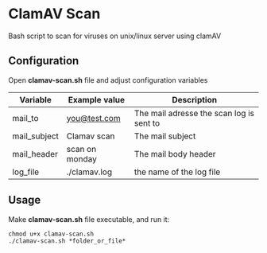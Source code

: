 ClamAV Scan
===========

Bash script to scan for viruses on unix/linux server using clamAV

Configuration
-------------

Open **clamav-scan.sh** file and adjust configuration variables

Variable     | Example value  | Description
-------------|----------------|------------
mail_to      | you@test.com   | The mail adresse the scan log is sent to
mail_subject | Clamav scan    | The mail subject
mail_header  | scan on monday | The mail body header
log_file     |./clamav.log    | the name of the log file


Usage
-----

Make **clamav-scan.sh** file executable, and run it:

```
chmod u+x clamav-scan.sh
./clamav-scan.sh *folder_or_file*
